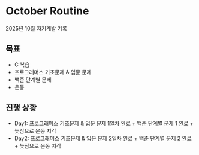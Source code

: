 # October Routine

2025년 10월 자기계발 기록

## 목표
- C 복습
- 프로그래머스 기초문제 & 입문 문제
- 백준 단계별 문제
- 운동

##  진행 상황
- Day1: 프로그래머스 기초문제 & 입문 문제 1일차 완료 + 백준 단계별 문제 1 완료 + 늦잠으로 운동 지각
- Day2: 프로그래머스 기초문제 & 입문 문제 2일차 완료 + 백준 단계별 문제 2 완료 + 늦잠으로 운동 지각
